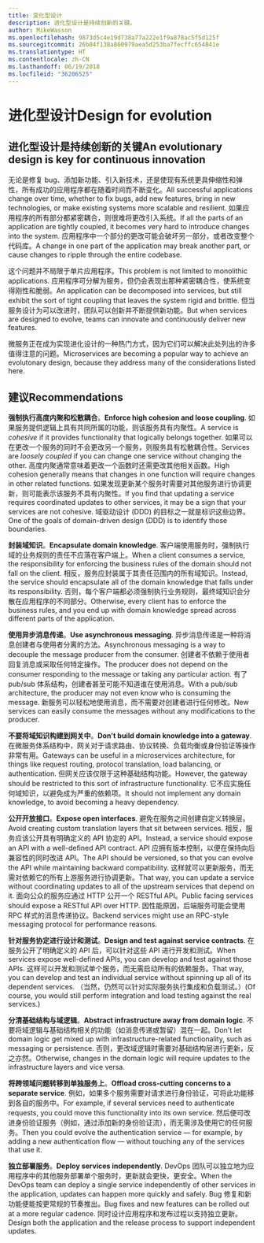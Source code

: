 ```yaml
---
title: 变化型设计
description: 进化型设计是持续创新的关键。
author: MikeWasson
ms.openlocfilehash: 9873d5c4e19d738a77a222e1f9a878ac5f5d125f
ms.sourcegitcommit: 26b04f138a860979aea5d253ba7fecffc654841e
ms.translationtype: HT
ms.contentlocale: zh-CN
ms.lasthandoff: 06/19/2018
ms.locfileid: "36206525"
---
```

# <a name="design-for-evolution"></a><span data-ttu-id="702a1-103">进化型设计</span><span class="sxs-lookup"><span data-stu-id="702a1-103">Design for evolution</span></span>

## <a name="an-evolutionary-design-is-key-for-continuous-innovation"></a><span data-ttu-id="702a1-104">进化型设计是持续创新的关键</span><span class="sxs-lookup"><span data-stu-id="702a1-104">An evolutionary design is key for continuous innovation</span></span>

<span data-ttu-id="702a1-105">无论是修复 bug、添加新功能、引入新技术，还是使现有系统更具伸缩性和弹性，所有成功的应用程序都在随着时间而不断变化。</span><span class="sxs-lookup"><span data-stu-id="702a1-105">All successful applications change over time, whether to fix bugs, add new features, bring in new technologies, or make existing systems more scalable and resilient.</span></span> <span data-ttu-id="702a1-106">如果应用程序的所有部分都紧密耦合，则很难将更改引入系统。</span><span class="sxs-lookup"><span data-stu-id="702a1-106">If all the parts of an application are tightly coupled, it becomes very hard to introduce changes into the system.</span></span> <span data-ttu-id="702a1-107">应用程序中一个部分的更改可能会破坏另一部分，或者改变整个代码库。</span><span class="sxs-lookup"><span data-stu-id="702a1-107">A change in one part of the application may break another part, or cause changes to ripple through the entire codebase.</span></span>

<span data-ttu-id="702a1-108">这个问题并不局限于单片应用程序。</span><span class="sxs-lookup"><span data-stu-id="702a1-108">This problem is not limited to monolithic applications.</span></span> <span data-ttu-id="702a1-109">应用程序可分解为服务，但仍会表现出那种紧密耦合性，使系统变得刚性和脆弱。</span><span class="sxs-lookup"><span data-stu-id="702a1-109">An application can be decomposed into services, but still exhibit the sort of tight coupling that leaves the system rigid and brittle.</span></span> <span data-ttu-id="702a1-110">但当服务设计为可以改进时，团队可以创新并不断提供新功能。</span><span class="sxs-lookup"><span data-stu-id="702a1-110">But when services are designed to evolve, teams can innovate and continuously deliver new features.</span></span> 

<span data-ttu-id="702a1-111">微服务正在成为实现进化设计的一种热门方式，因为它们可以解决此处列出的许多值得注意的问题。</span><span class="sxs-lookup"><span data-stu-id="702a1-111">Microservices are becoming a popular way to achieve an evolutonary design, because they address many of the considerations listed here.</span></span>

## <a name="recommendations"></a><span data-ttu-id="702a1-112">建议</span><span class="sxs-lookup"><span data-stu-id="702a1-112">Recommendations</span></span>

<span data-ttu-id="702a1-113">**强制执行高度内聚和松散耦合**。</span><span class="sxs-lookup"><span data-stu-id="702a1-113">**Enforce high cohesion and loose coupling**.</span></span> <span data-ttu-id="702a1-114">如果服务提供逻辑上具有共同所属的功能，则该服务具有内聚性。</span><span class="sxs-lookup"><span data-stu-id="702a1-114">A service is *cohesive* if it provides functionality that logically belongs together.</span></span> <span data-ttu-id="702a1-115">如果可以在更改一个服务的同时不会更改另一个服务，则服务具有松散耦合性。</span><span class="sxs-lookup"><span data-stu-id="702a1-115">Services are *loosely coupled* if you can change one service without changing the other.</span></span> <span data-ttu-id="702a1-116">高度内聚通常意味着更改一个函数时还需更改其他相关函数。</span><span class="sxs-lookup"><span data-stu-id="702a1-116">High cohesion generally means that changes in one function will require changes in other related functions.</span></span> <span data-ttu-id="702a1-117">如果发现更新某个服务时需要对其他服务进行协调更新，则可能表示该服务不具有内聚性。</span><span class="sxs-lookup"><span data-stu-id="702a1-117">If you find that updating a service requires coordinated updates to other services, it may be a sign that your services are not cohesive.</span></span> <span data-ttu-id="702a1-118">域驱动设计 (DDD) 的目标之一就是标识这些边界。</span><span class="sxs-lookup"><span data-stu-id="702a1-118">One of the goals of domain-driven design (DDD) is to identify those boundaries.</span></span>

<span data-ttu-id="702a1-119">**封装域知识**。</span><span class="sxs-lookup"><span data-stu-id="702a1-119">**Encapsulate domain knowledge**.</span></span> <span data-ttu-id="702a1-120">客户端使用服务时，强制执行域的业务规则的责任不应落在客户端上。</span><span class="sxs-lookup"><span data-stu-id="702a1-120">When a client consumes a service, the responsibility for enforcing the business rules of the domain should not fall on the client.</span></span> <span data-ttu-id="702a1-121">相反，服务应封装属于其责任范围内的所有域知识。</span><span class="sxs-lookup"><span data-stu-id="702a1-121">Instead, the service should encapsulate all of the domain knowledge that falls under its responsibility.</span></span> <span data-ttu-id="702a1-122">否则，每个客户端都必须强制执行业务规则，最终域知识会分散在应用程序的不同部分。</span><span class="sxs-lookup"><span data-stu-id="702a1-122">Otherwise, every client has to enforce the business rules, and you end up with domain knowledge spread across different parts of the application.</span></span> 

<span data-ttu-id="702a1-123">**使用异步消息传递**。</span><span class="sxs-lookup"><span data-stu-id="702a1-123">**Use asynchronous messaging**.</span></span> <span data-ttu-id="702a1-124">异步消息传递是一种将消息创建者与使用者分离的方法。</span><span class="sxs-lookup"><span data-stu-id="702a1-124">Asynchronous messaging is a way to decouple the message producer from the consumer.</span></span> <span data-ttu-id="702a1-125">创建者不依赖于使用者回复消息或采取任何特定操作。</span><span class="sxs-lookup"><span data-stu-id="702a1-125">The producer does not depend on the consumer responding to the message or taking any particular action.</span></span> <span data-ttu-id="702a1-126">有了 pub/sub 体系结构，创建者甚至可能不知道谁在使用消息。</span><span class="sxs-lookup"><span data-stu-id="702a1-126">With a pub/sub architecture, the producer may not even know who is consuming the message.</span></span> <span data-ttu-id="702a1-127">新服务可以轻松地使用消息，而不需要对创建者进行任何修改。</span><span class="sxs-lookup"><span data-stu-id="702a1-127">New services can easily consume the messages without any modifications to the producer.</span></span>

<span data-ttu-id="702a1-128">**不要将域知识构建到网关中**。</span><span class="sxs-lookup"><span data-stu-id="702a1-128">**Don't build domain knowledge into a gateway**.</span></span> <span data-ttu-id="702a1-129">在微服务体系结构中，网关对于请求路由、协议转换、负载均衡或身份验证等操作非常有用。</span><span class="sxs-lookup"><span data-stu-id="702a1-129">Gateways can be useful in a microservices architecture, for things like request routing, protocol translation, load balancing, or authentication.</span></span> <span data-ttu-id="702a1-130">但网关应该仅限于这种基础结构功能。</span><span class="sxs-lookup"><span data-stu-id="702a1-130">However, the gateway should be restricted to this sort of infrastructure functionality.</span></span> <span data-ttu-id="702a1-131">它不应实施任何域知识，以避免成为严重的依赖项。</span><span class="sxs-lookup"><span data-stu-id="702a1-131">It should not implement any domain knowledge, to avoid becoming a heavy dependency.</span></span>

<span data-ttu-id="702a1-132">**公开开放接口**。</span><span class="sxs-lookup"><span data-stu-id="702a1-132">**Expose open interfaces**.</span></span> <span data-ttu-id="702a1-133">避免在服务之间创建自定义转换层。</span><span class="sxs-lookup"><span data-stu-id="702a1-133">Avoid creating custom translation layers that sit between services.</span></span> <span data-ttu-id="702a1-134">相反，服务应该公开具有明确定义的 API 协定的 API。</span><span class="sxs-lookup"><span data-stu-id="702a1-134">Instead, a service should expose an API with a well-defined API contract.</span></span> <span data-ttu-id="702a1-135">API 应拥有版本控制，以便在保持向后兼容性的同时改进 API。</span><span class="sxs-lookup"><span data-stu-id="702a1-135">The API should be versioned, so that you can evolve the API while maintaining backward compatibility.</span></span> <span data-ttu-id="702a1-136">这样就可以更新服务，而无需对依赖它的所有上游服务进行协调更新。</span><span class="sxs-lookup"><span data-stu-id="702a1-136">That way, you can update a service without coordinating updates to all of the upstream services that depend on it.</span></span> <span data-ttu-id="702a1-137">面向公众的服务应通过 HTTP 公开一个 RESTful API。</span><span class="sxs-lookup"><span data-stu-id="702a1-137">Public facing services should expose a RESTful API over HTTP.</span></span> <span data-ttu-id="702a1-138">因性能原因，后端服务可能会使用 RPC 样式的消息传递协议。</span><span class="sxs-lookup"><span data-stu-id="702a1-138">Backend services might use an RPC-style messaging protocol for performance reasons.</span></span> 

<span data-ttu-id="702a1-139">**针对服务协定进行设计和测试**。</span><span class="sxs-lookup"><span data-stu-id="702a1-139">**Design and test against service contracts**.</span></span> <span data-ttu-id="702a1-140">在服务公开了明确定义的 API 后，可以针对这些 API 进行开发和测试。</span><span class="sxs-lookup"><span data-stu-id="702a1-140">When services expose well-defined APIs, you can develop and test against those APIs.</span></span> <span data-ttu-id="702a1-141">这样可以开发和测试单个服务，而无需启动所有的依赖服务。</span><span class="sxs-lookup"><span data-stu-id="702a1-141">That way, you can develop and test an individual service without spinning up all of its dependent services.</span></span> <span data-ttu-id="702a1-142">（当然，仍然可以针对实际服务执行集成和负载测试。）</span><span class="sxs-lookup"><span data-stu-id="702a1-142">(Of course, you would still perform integration and load testing against the real services.)</span></span>

<span data-ttu-id="702a1-143">**分清基础结构与域逻辑**。</span><span class="sxs-lookup"><span data-stu-id="702a1-143">**Abstract infrastructure away from domain logic**.</span></span> <span data-ttu-id="702a1-144">不要将域逻辑与基础结构相关的功能（如消息传递或暂留）混在一起。</span><span class="sxs-lookup"><span data-stu-id="702a1-144">Don't let domain logic get mixed up with infrastructure-related functionality, such as messaging or persistence.</span></span> <span data-ttu-id="702a1-145">否则，更改域逻辑时需要对基础结构层进行更新，反之亦然。</span><span class="sxs-lookup"><span data-stu-id="702a1-145">Otherwise, changes in the domain logic will require updates to the infrastructure layers and vice versa.</span></span> 

<span data-ttu-id="702a1-146">**将跨领域问题转移到单独服务上**。</span><span class="sxs-lookup"><span data-stu-id="702a1-146">**Offload cross-cutting concerns to a separate service**.</span></span> <span data-ttu-id="702a1-147">例如，如果多个服务需要对请求进行身份验证，可将此功能移到各自的服务中。</span><span class="sxs-lookup"><span data-stu-id="702a1-147">For example, if several services need to authenticate requests, you could move this functionality into its own service.</span></span> <span data-ttu-id="702a1-148">然后便可改进身份验证服务（例如，通过添加新的身份验证流），而无需涉及使用它的任何服务。</span><span class="sxs-lookup"><span data-stu-id="702a1-148">Then you could evolve the authentication service &mdash; for example, by adding a new authentication flow &mdash; without touching any of the services that use it.</span></span>

<span data-ttu-id="702a1-149">**独立部署服务**。</span><span class="sxs-lookup"><span data-stu-id="702a1-149">**Deploy services independently**.</span></span> <span data-ttu-id="702a1-150">DevOps 团队可以独立地为应用程序中的其他服务部署单个服务时，更新就会更快，更安全。</span><span class="sxs-lookup"><span data-stu-id="702a1-150">When the DevOps team can deploy a single service independently of other services in the application, updates can happen more quickly and safely.</span></span> <span data-ttu-id="702a1-151">Bug 修复和新功能便能按更常规的节奏推出。</span><span class="sxs-lookup"><span data-stu-id="702a1-151">Bug fixes and new features can be rolled out at a more regular cadence.</span></span> <span data-ttu-id="702a1-152">同时设计应用程序和发布过程以支持独立更新。</span><span class="sxs-lookup"><span data-stu-id="702a1-152">Design both the application and the release process to support independent updates.</span></span>